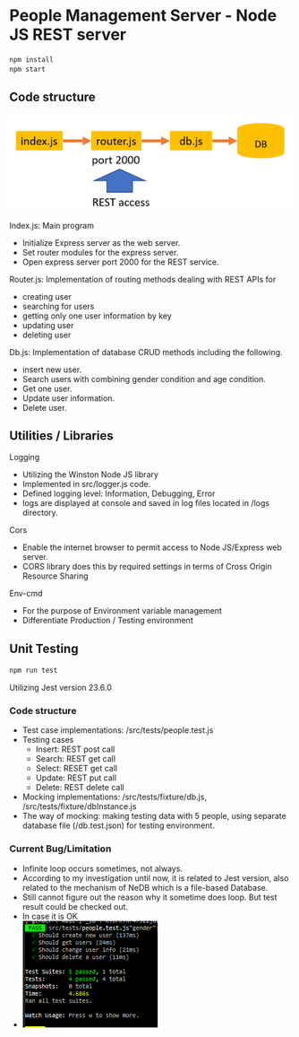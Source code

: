 # People Management Server - Node JS REST server

```bash
npm install
npm start
```

## Code structure

![Structure](https://raw.githubusercontent.com/kimgyver/people-server/master/structure.png)

Index.js: Main program

- Initialize Express server as the web server.
- Set router modules for the express server.
- Open express server port 2000 for the REST service.

Router.js: Implementation of routing methods dealing with REST APIs for

- creating user
- searching for users
- getting only one user information by key
- updating user
- deleting user

Db.js: Implementation of database CRUD methods including the following.

- insert new user.
- Search users with combining gender condition and age condition.
- Get one user.
- Update user information.
- Delete user.

## Utilities / Libraries

Logging

- Utilizing the Winston Node JS library
- Implemented in src/logger.js code.
- Defined logging level: Information, Debugging, Error
- logs are displayed at console and saved in log files located in /logs directory.

Cors
- Enable the internet browser to permit access to Node JS/Express web server.
- CORS library does this by required settings in terms of Cross Origin Resource Sharing

Env-cmd

- For the purpose of Environment variable management
- Differentiate Production / Testing environment

## Unit Testing

```bash
npm run test
```

Utilizing Jest version 23.6.0

### Code structure

- Test case implementations: /src/tests/people.test.js
- Testing cases
  - Insert: REST post call
  - Search: REST get call
  - Select: RESET get call
  - Update: REST put call
  - Delete: REST delete call
- Mocking implementations: /src/tests/fixture/db.js, /src/tests/fixture/dbInstance.js
- The way of mocking: making testing data with 5 people, using separate database file (/db.test.json) for testing environment.

### Current Bug/Limitation

- Infinite loop occurs sometimes, not always.
- According to my investigation until now, it is related to Jest version, also related to the mechanism of NeDB which is a file-based Database.
- Still cannot figure out the reason why it sometime does loop. But test result could be checked out.
- In case it is OK
- ![Test result](https://raw.githubusercontent.com/kimgyver/people-server/master/test-result.png)
